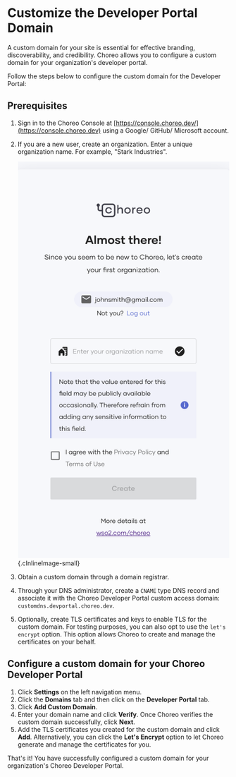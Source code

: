 # Customize the Developer Portal Domain

A custom domain for your site is essential for effective branding, discoverability, and credibility. Choreo allows you to configure a custom domain for your organization's developer portal.

Follow the steps below to configure the custom domain for the Developer Portal:

## Prerequisites

1. Sign in to the Choreo Console at [https://console.choreo.dev/](https://console.choreo.dev) using a Google/ GitHub/ Microsoft account.
2. If you are a new user, create an organization. Enter a unique organization name. For example, "Stark Industries".
    
    ![Create an organization in Choreo](../assets/img/administer/create-choreo-organization.png){.cInlineImage-small}

3. Obtain a custom domain through a domain registrar. 
4. Through your DNS administrator, create a `CNAME` type DNS record and associate it with the Choreo Developer Portal custom access domain: `customdns.devportal.choreo.dev`. 
5. Optionally, create TLS certificates and keys to enable TLS for the custom domain. For testing purposes, you can also opt to use the `let's encrypt` option. This option allows Choreo to create and manage the certificates on your behalf.

## Configure a custom domain for your Choreo Developer Portal

1. Click **Settings** on the left navigation menu. 
2. Click the **Domains** tab and then click on the **Developer Portal** tab. 
3. Click **Add Custom Domain**. 
4. Enter your domain name and click **Verify**. Once Choreo verifies the custom domain successfully, click **Next**.
5. Add the TLS certificates you created for the custom domain and click **Add**. Alternatively, you can click the **Let's Encrypt** option to let Choreo generate and manage the certificates for you.

That's it! You have successfully configured a custom domain for your organization's Choreo Developer Portal. 

